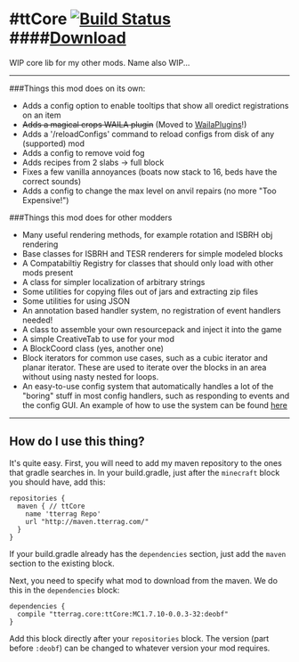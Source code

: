 #ttCore [![Build Status](http://ci.tterrag.com/job/ttCore/badge/icon)](http://ci.tterrag.com/job/ttCore/)
####[Download](http://minecraft.curseforge.com/mc-mods/226082-ttcore)
======

WIP core lib for my other mods. Name also WIP...

___
###Things this mod does on its own:

* Adds a config option to enable tooltips that show all oredict registrations on an item
* ~~Adds a magical crops WAILA plugin~~ (Moved to [WailaPlugins](https://github.com/tterrag1098/WAILAPlugins)!)
* Adds a '/reloadConfigs' command to reload configs from disk of any (supported) mod
* Adds a config to remove void fog
* Adds recipes from 2 slabs -> full block
* Fixes a few vanilla annoyances (boats now stack to 16, beds have the correct sounds)
* Adds a config to change the max level on anvil repairs (no more "Too Expensive!")

###Things this mod does for other modders
* Many useful rendering methods, for example rotation and ISBRH obj rendering
* Base classes for ISBRH and TESR renderers for simple modeled blocks
* A Compatabiltiy Registry for classes that should only load with other mods present
* A class for simpler localization of arbitrary strings
* Some utilities for copying files out of jars and extracting zip files
* Some utilities for using JSON
* An annotation based handler system, no registration of event handlers needed!
* A class to assemble your own resourcepack and inject it into the game
* A simple CreativeTab to use for your mod
* A BlockCoord class (yes, another one)
* Block iterators for common use cases, such as a cubic iterator and planar iterator. These are used to iterate over the blocks in an area without using nasty nested for loops.
* An easy-to-use config system that automatically handles a lot of the "boring" stuff in most config handlers, such as responding to events and the config GUI. An example of how to use the system can be found [here](https://github.com/tterrag1098/WAILAPlugins/tree/master/src/main/java/tterrag/wailaplugins/config)

___
## How do I use this thing?

It's quite easy. First, you will need to add my maven repository to the ones that gradle searches in. In your build.gradle, just after the `minecraft` block you should have, add this:
```
repositories {
  maven { // ttCore
    name 'tterrag Repo'
    url "http://maven.tterrag.com/"
  }
}
```

If your build.gradle already has the `dependencies` section, just add the `maven` section to the existing block.

Next, you need to specify what mod to download from the maven. We do this in the `dependencies` block:

```
dependencies {
  compile "tterrag.core:ttCore:MC1.7.10-0.0.3-32:deobf"
}
```

Add this block directly after your `repositories` block. The version (part before `:deobf`) can be changed to whatever version your mod requires.
